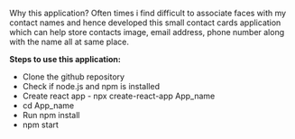 Why this application?
Often times i find difficult to associate faces with my contact names and hence developed this small contact cards application which can help store contacts image, email address, phone number along with the name all at same place.

**Steps to use this application:**
* Clone the github repository
* Check if node.js and npm is installed
* Create react app - npx create-react-app App_name
* cd App_name
* Run npm install
* npm start

